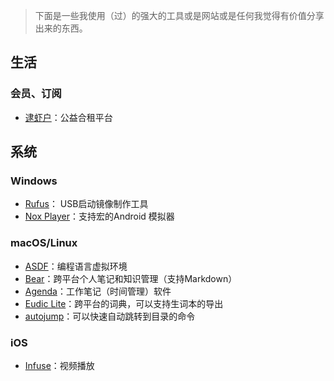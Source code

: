 
> 下面是一些我使用（过）的强大的工具或是网站或是任何我觉得有价值分享出来的东西。



## 生活

### 会员、订阅

-  [逮虾户](https://daixiahu.co/#/buses)：公益合租平台


## 系统

### Windows

- [Rufus](https://rufus.ie)： USB启动镜像制作工具
- [Nox Player](https://www.bignox.com)：支持宏的Android 模拟器

### macOS/Linux

- [ASDF](https://asdf-vm.com/#/core-manage-asdf-vm)：编程语言虚拟环境
- [Bear](https://bear.app)：跨平台个人笔记和知识管理（支持Markdown）
- [Agenda](https://apps.apple.com/us/app/agenda/id1287445660?mt=12)：工作笔记（时间管理）软件
- [Eudic Lite](https://apps.apple.com/us/app/eudic-%E6%AC%A7%E8%B7%AF%E8%AF%8D%E5%85%B8/id434350458?mt=12)：跨平台的词典，可以支持生词本的导出
- [autojump](https://github.com/wting/autojump)：可以快速自动跳转到目录的命令


### iOS

- [Infuse](https://firecore.com/infuse)：视频播放
